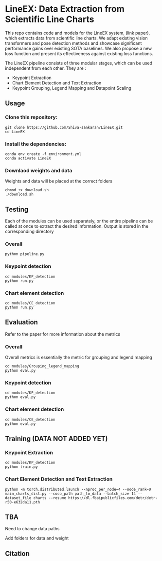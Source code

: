 # LineEX: Data Extraction from Scientific Line Charts

This repo contains code and models for the LineEX system, (link paper), which extracts data from scientific line charts. We adapt existing vision transformers and pose detection methods and showcase significant performance gains over existing SOTA baselines. We also propose a new loss function and present its effectiveness against existing loss functions.

The LineEX pipeline consists of three modular stages, which can be used independent from each other. They are :

* Keypoint Extraction
* Chart Element Detection and Text Extraction
* Keypoint Grouping, Legend Mapping and Datapoint Scaling

## Usage

### Clone this repository:
```
git clone https://github.com/Shiva-sankaran/LineEX.git
cd LineEX
```
### Install the dependencies:

```
conda env create -f environment.yml
conda activate LineEX
```

### Downlaod weights and data
Weights and data will be placed at the correct folders
```
chmod +x download.sh
./download.sh
```

## Testing
Each of the modules can be used separately, or the entire pipeline can be called at once to extract the desired information. Output is stored in the corresponding directory

### Overall
```
python pipeline.py
```
### Keypoint detection
```
cd modules/KP_detection
python run.py
```
### Chart element detection
```
cd modules/CE_detection
python run.py
```

## Evaluation
Refer to the paper for more information about the metrics

### Overall

Overall metrics is essentially the metric for grouping and legend mapping
```
cd modules/Grouping_legend_mapping
python eval.py
```
### Keypoint detection
```
cd modules/KP_detection
python eval.py
```
### Chart element detection
```
cd modules/CE_detection
python eval.py
```

## Training (DATA NOT ADDED YET)



### Keypoint Extraction
```
cd modules/KP_detection
python train.py
```

### Chart Element Detection and Text Extraction
```
python -m torch.distributed.launch --nproc_per_node=4 --node_rank=0 main_charts_dist.py --coco_path path_to_data --batch_size 14 --dataset_file charts --resume https://dl.fbaipublicfiles.com/detr/detr-r50-e632da11.pth

```



## TBA
Need to change data paths

Add folders for data and weight 
## Citation
